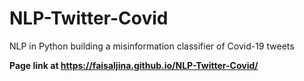 # NLP-Twitter-Covid
NLP in Python building a misinformation classifier of Covid-19 tweets  

**Page link at https://faisaljina.github.io/NLP-Twitter-Covid/**
